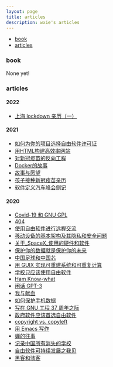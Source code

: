 ```yaml
---
layout: page
title: articles
description: wxie's articles
---
```


<div class="navbar">
    <div class="navbar-inner">
        <ul class="nav">
            <li><a href="#book">book</a></li>
            <li><a href="#articles">articles</a></li>
        </ul>
    </div>
</div>


### <a name="book"></a>book

None yet!


### <a name="articles"></a>articles

#### 2022

- [上海 lockdown 亲历（一）](article/上海-lockdown-亲历-1.html)

#### 2021

- [如何为你的项目选择自由软件许可证](article/如何为你的项目选择自由软件许可证.html)
- [用HTML构建高效率网站](article/用HTML构建高效率网站.html)
- [对新冠疫苗的反向工程](article/对新冠疫苗的反向工程.html)
- [Docker的故事](article/Docker的故事.html)
- [故事与愿望](article/故事与愿望.html)
- [孩子接种新冠疫苗亲历](article/covid-19-vaccine.html)
- [软件定义汽车峰会侧记](article/软件定义汽车峰会侧记.html)

#### 2020

- [Covid-19 和 GNU GPL](article/Covid-19_和_GNU_GPL.html)
- [404](article/404.html)
- [使用自由软件进行远程交流](article/使用自由软件进行远程交流.html)
- [移动设备的基本架构及其隐私和安全问题](article/移动设备的基本架构及其隐私和安全问题.html)
- [关于_SpaceX_使用的硬件和软件](article/关于_SpaceX_使用的硬件和软件.html)
- [保护你的数据就是保护你的未来](article/保护你的数据就是保护你的未来.html)
- [中国足球和中国芯](article/中国足球和中国芯.html)
- [用 GUIX 实现可重建系统和可重复计算](article/用_GUIX_实现可重建系统和可重复计算.html)
- [学校只应该使用自由软件](article/学校只应该使用自由软件.html)
- [Ham Know-what](article/ham_know-what.html)
- [闲话 GPT-3](article/闲话_GPT-3.html)
- [我与献血](article/我与献血.html)
- [如何保护手机数据](article/如何保护手机数据.html)
- [写在 GNU 工程 37 周年之际](article/写在_GNU_工程_37_周年之际.html)
- [政府软件应该首选自由软件](article/政府软件应该首选自由软件.html)
- [copyright vs. copyleft](article/copyright_vs_copyleft.html)
- [用 Emacs 写作](article/用_Emacs_写作.html)
- [蝉的往事](article/蝉的往事.html)
- [记录中国所有消失的学校](article/记录中国所有消失的学校.html)
- [自由软件可持续发展之我见](article/自由软件可持续发展之我见.html)
- [黑客和骇客](article/hacker-cracker.html)
